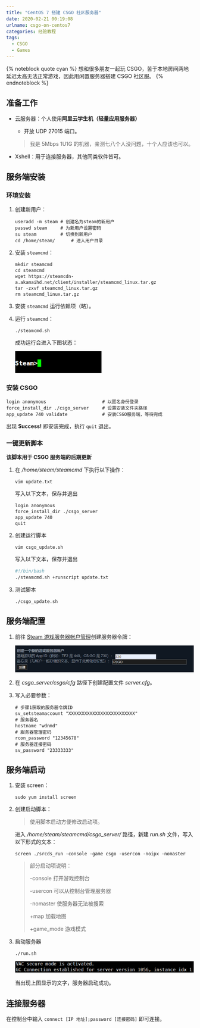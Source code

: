 ```yaml
---
title: "CentOS 7 搭建 CSGO 社区服务器"
date: 2020-02-21 00:19:08
urlname: csgo-on-centos7
categories: 经验教程
tags:
  - CSGO
  - Games
---
```


{% noteblock quote cyan %}
想和很多朋友一起玩 CSGO，苦于本地房间两地延迟太高无法正常游戏，因此用闲置服务器搭建 CSGO 社区服。
{% endnoteblock %}

<!-- more -->

## 准备工作

- 云服务器：个人使用**阿里云学生机（轻量应用服务器）**

  - 开放 UDP 27015 端口。

  > 我是 5Mbps 1U1G 的机器，亲测七八个人没问题，十个人应该也可以。

- Xshell：用于连接服务器，其他同类软件皆可。

## 服务端安装

### 环境安装

1. 创建新用户：

   ```shell
   useradd -m steam	# 创建名为steam的新用户
   passwd steam		# 为新用户设置密码
   su steam			# 切换到新用户
   cd /home/steam/		# 进入用户目录
   ```

2. 安装 `steamcmd`：

   ```shell
   mkdir steamcmd
   cd steamcmd
   wget https://steamcdn-a.akamaihd.net/client/installer/steamcmd_linux.tar.gz
   tar -zxvf steamcmd_linux.tar.gz
   rm steamcmd_linux.tar.gz
   ```

3. 安装 `steamcmd` 运行依赖项（略）。

4. 运行 `steamcmd`：

   ```shell
   ./steamcmd.sh
   ```

   成功运行会进入下图状态：

   ![](CentOS-7-搭建-CSGO-社区服务器/image-20200221004214677.png)

### 安装 CSGO

```shell
login anonymous						# 以匿名身份登录
force_install_dir ./csgo_server		# 设置安装文件夹路径
app_update 740 validate				# 安装CSGO服务端，等待完成
```

出现 **Success!** 即安装完成，执行 `quit` 退出。

### 一键更新脚本

**该脚本用于 CSGO 服务端的后期更新**

1. 在 _/home/steam/steamcmd_ 下执行以下操作：

   ```shell
   vim update.txt
   ```

   写入以下文本，保存并退出

   ```
   login anonymous
   force_install_dir ./csgo_server
   app_update 740
   quit
   ```

2. 创建运行脚本

   ```shell
   vim csgo_update.sh
   ```

   写入以下文本，保存并退出

   ```bash
   #!/bin/bash
   ./steamcmd.sh +runscript update.txt
   ```

3. 测试脚本

   ```shell
   ./csgo_update.sh
   ```

## 服务端配置

1.  前往 [Steam 游戏服务器帐户管理](https://steamcommunity.com/dev/managegameservers)创建服务器令牌：

    ![](CentOS-7-搭建-CSGO-社区服务器/image-20200221010525719.png)

2.  在 _csgo_server/csgo/cfg_ 路径下创建配置文件 _server.cfg_。

3.  写入必要参数：

    ```
    # 步骤1获取的服务器令牌ID
    sv_setsteamaccount "XXXXXXXXXXXXXXXXXXXXXXXXX"
    # 服务器名
    hostname "wdnmd"
    # 服务器管理密码
    rcon_password "12345678"
    # 服务器连接密码
    sv_password "23333333"
    ```

## 服务端启动

1. 安装 screen：

   ```shell
   sudo yum install screen
   ```

2. 创建启动脚本：

   > 使用脚本启动方便修改启动项。

   进入 _/home/steam/steamcmd/csgo_server/_ 路径，新建 _run.sh_ 文件，写入以下形式的文本：

   ```shell
   screen ./srcds_run -console -game csgo -usercon -noipx -nomaster
   ```

   > 部分启动项说明：
   >
   > -console 打开游戏控制台
   >
   > -usercon 可以从控制台管理服务器
   >
   > -nomaster 使服务器无法被搜索
   >
   > +map 加载地图
   >
   > +game_mode 游戏模式

3. 启动服务器

   ```shell
   ./run.sh
   ```

   ![](CentOS-7-搭建-CSGO-社区服务器/image-20200221012223811.png)

   当出现上图显示的文字，服务器启动成功。

## 连接服务器

在控制台中输入 `connect [IP 地址];password [连接密码]` 即可连接。
